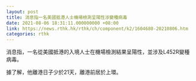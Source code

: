 ```yaml
---
layout: post
title: 消息指一名美國抵港人士機場檢測呈陽性涉變種病毒
date: 2021-08-06 18:31:11.000000000 +08:00
link: https://news.rthk.hk/rthk/ch/component/k2/1604680-20210806.htm
categories: rthk
---
```


消息指，一名從美國抵港的入境人士在機場檢測結果呈陽性，並涉及L452R變種病毒。

據了解，他離港日子少於21天，離港前居於上環。
